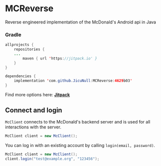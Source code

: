 # MCReverse
 Reverse engineered implementation of the McDonald's Android api in Java

### Gradle
```java
allprojects {
    repositories {
	...
        maven { url 'https://jitpack.io' }
    }
}
```
```java
dependencies {
    implementation 'com.github.JicuNull:MCReverse:4629b03'
}
```
Find more options here: **[Jitpack](https://jitpack.io/#JicuNull/MCReverse)**

## Connect and login
`McClient` connects to the McDonald's backend server and is used for all interactions with the server.

```java
McClient client = new McClient();
```
You can log in with an existing account by calling `login(email, password)`.
```java
McClient client = new McClient();
client.login("test@example.org", "123456");
```

